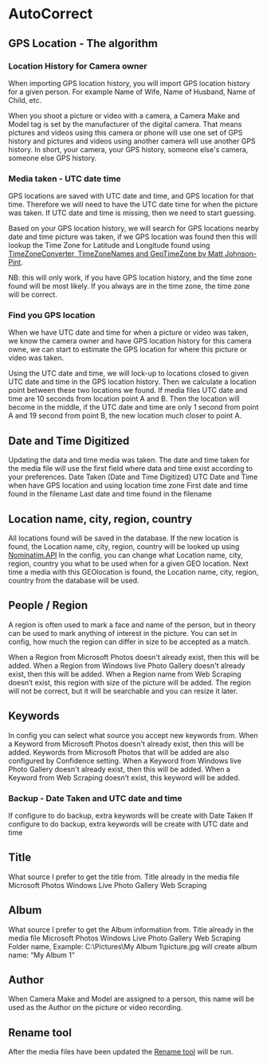 # AutoCorrect

## GPS Location - The algorithm

### Location History for Camera owner
When importing GPS location history, you will import GPS location history for a given person. For example Name of Wife, Name of Husband, Name of Child, etc.

When you shoot a picture or video with a camera, a Camera Make and Model tag is set by the manufacturer of the digital camera. That means pictures and videos using this camera or phone will use one set of GPS history and pictures and videos using another camera will use another GPS history. In short, your camera, your GPS history, someone else's camera, someone else GPS history.

### Media taken - UTC date time
GPS locations are saved with UTC date and time, and GPS location for that time. Therefore we will need to have the UTC date time for when the picture was taken. If UTC date and time is missing, then we need to start guessing.

Based on your GPS location history, we will search for GPS locations nearby date and time picture was taken, if we GPS location was found then this will lookup the Time Zone for Latitude and Longitude found using [TimeZoneConverter, TimeZoneNames and
GeoTimeZone by Matt Johnson-Pint](https://github.com/mattjohnsonpint).

NB: this will only work, if you have GPS location history, and the time zone found will be most likely. If you always are in the time zone, the time zone will be correct.

### Find you GPS location
When we have UTC date and time for when a picture or video was taken, we know the camera owner and have GPS location history for this camera owne, we can start to estimate the GPS location for where this picture or video was taken.

Using the UTC date and time, we will lock-up to locations closed to given UTC date and time in the GPS location history. Then we calculate a location point between these two locations we found. If media files UTC date and time are 10 seconds from location point A and B. Then the location will become in the middle, if the UTC date and time are only 1 second from point A and 19 second from point B, the new location much closer to point A.

## Date and Time Digitized
Updating the data and time media was taken. The date and time taken for the media file will use the first field where data and time exist according to your preferences.
Date Taken  (Date and Time Digitized)
UTC Date and Time when have GPS location and using location time zone
First date and time found in the filename
Last date and time found in the filename

## Location name, city, region, country
All locations found will be saved in the database. If the new location is found, the Location name, city, region, country will be looked up using [Nominatim.API](https://nominatim.org/)
In the config, you can change what Location name, city, region, country you what to be used when for a given GEO location. Next time a media with this GEOlocation is found, the Location name, city, region, country from the database will be used.

## People / Region
A region is often used to mark a face and name of the person, but in theory can be used to mark anything of interest in the picture. You can set in config, how much the region can differ in size to be accepted as a match.

When a Region from Microsoft Photos doesn't already exist, then this will be added.
When a Region from Windows live Photo Gallery doesn't already exist, then this will be added.
When a Region name from Web Scraping doesn’t exist, this region with size of the picture will be added. The region will not be correct, but it will be searchable and you can resize it later.

## Keywords
In config you can select what source you accept new keywords from.
When a Keyword from Microsoft Photos doesn't already exist, then this will be added. Keywords from Microsoft Photos that will be added are also configured by Confidence setting.
When a Keyword from Windows live Photo Gallery doesn't already exist, then this will be added.
When a Keyword from Web Scraping doesn’t exist, this keyword will be added.

### Backup - Date Taken and UTC date and time
If configure to do backup, extra keywords will be create with Date Taken
If configure to do backup, extra keywords will be create with UTC date and time

## Title
What source I prefer to get the title from.
Title already in the media file
Microsoft Photos
Windows Live Photo Gallery
Web Scraping

## Album
What source I prefer to get the Album information from.
Title already in the media file
Microsoft Photos
Windows Live Photo Gallery
Web Scraping
Folder name, Example: C:\Pictures\My Album 1\picture.jpg will create album name: “My Album 1”

## Author
When Camera Make and Model are assigned to a person, this name will be used as the Author on the picture or video recording.

## Rename tool

After the media files have been updated the [Rename tool](userguide/renametool) will be run.  
